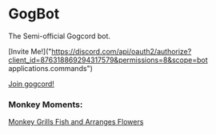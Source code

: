 # GogBot
The Semi-official Gogcord bot.
 
[Invite Me!]("https://discord.com/api/oauth2/authorize?client_id=876318869294317579&permissions=8&scope=bot applications.commands")

[Join gogcord!](https://discord.gg/gogcord)


### Monkey Moments:
[Monkey Grills Fish and Arranges Flowers](https://www.dailymotion.com/embed/video/xldcec)
